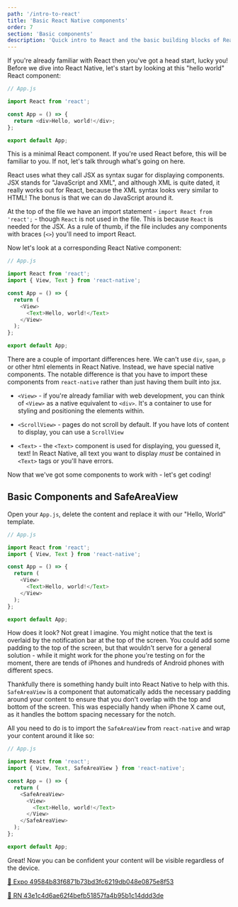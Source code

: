 ```yaml
---
path: '/intro-to-react'
title: 'Basic React Native components'
order: 7
section: 'Basic components'
description: 'Quick intro to React and the basic building blocks of React Native: View, Text and ScrollView'
---
```


If you're already familiar with React then you've got a head start, lucky you! Before we dive into React Native, let's start by looking at this "hello world" React component:

```js
// App.js

import React from 'react';

const App = () => {
  return <div>Hello, world!</div>;
};

export default App;
```

This is a minimal React component. If you're used React before, this will be familiar to you. If not, let's talk through what's going on here.

React uses what they call JSX as syntax sugar for displaying components. JSX stands for "JavaScript and XML", and although XML is quite dated, it really works out for React, because the XML syntax looks very similar to HTML! The bonus is that we can do JavaScript around it.

At the top of the file we have an import statement - `import React from 'react';` - though `React` is not used in the file. This is because `React` is needed for the JSX. As a rule of thumb, if the file includes any components with braces (`<>`) you'll need to import React.

Now let's look at a corresponding React Native component:

```js
// App.js

import React from 'react';
import { View, Text } from 'react-native';

const App = () => {
  return (
    <View>
      <Text>Hello, world!</Text>
    </View>
  );
};

export default App;
```

There are a couple of important differences here. We can't use `div`, `span`, `p` or other html elements in React Native. Instead, we have special native components. The notable difference is that you have to import these components from `react-native` rather than just having them built into jsx.

- `<View>` - if you're already familiar with web development, you can think of `<View>` as a native equivalent to `<div>`. It's a container to use for styling and positioning the elements within.

- `<ScrollView>` - pages do not scroll by default. If you have lots of content to display, you can use a `ScrollView`

- `<Text>` - the `<Text>` component is used for displaying, you guessed it, text! In React Native, all text you want to display _must_ be contained in `<Text>` tags or you'll have errors.

Now that we've got some components to work with - let's get coding!

## Basic Components and SafeAreaView

Open your `App.js`, delete the content and replace it with our "Hello, World" template.

```js
// App.js

import React from 'react';
import { View, Text } from 'react-native';

const App = () => {
  return (
    <View>
      <Text>Hello, world!</Text>
    </View>
  );
};

export default App;
```

How does it look? Not great I imagine. You might notice that the text is overlaid by the notification bar at the top of the screen. You could add some padding to the top of the screen, but that wouldn't serve for a general solution - while it might work for the phone you're testing on for the moment, there are tends of iPhones and hundreds of Android phones with different specs.

Thankfully there is something handy built into React Native to help with this. `SafeAreaView` is a component that automatically adds the necessary padding around your content to ensure that you don't overlap with the top and bottom of the screen. This was especially handy when iPhone X came out, as it handles the bottom spacing necessary for the notch.

All you need to do is to import the `SafeAreaView` from `react-native` and wrap your content around it like so:

```js
// App.js

import React from 'react';
import { View, Text, SafeAreaView } from 'react-native';

const App = () => {
  return (
    <SafeAreaView>
      <View>
        <Text>Hello, world!</Text>
      </View>
    </SafeAreaView>
  );
};

export default App;
```

Great! Now you can be confident your content will be visible regardless of the device.

[🔗 Expo 49584b83f6871b73bd3fc6219db048e0875e8f53](https://github.com/kadikraman/AwesomeProjectExpo/commit/49584b83f6871b73bd3fc6219db048e0875e8f53)

[🔗 RN 43e1c4d6ae62f4befb51857fa4b95b1c14ddd3de](https://github.com/kadikraman/AwesomeProjectRN/commit/43e1c4d6ae62f4befb51857fa4b95b1c14ddd3de)
